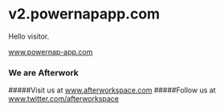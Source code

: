# v2.powernapapp.com

Hello visitor.

www.powernap-app.com




### We are Afterwork
#####Visit us at www.afterworkspace.com
#####Follow us at www.twitter.com/afterworkspace
